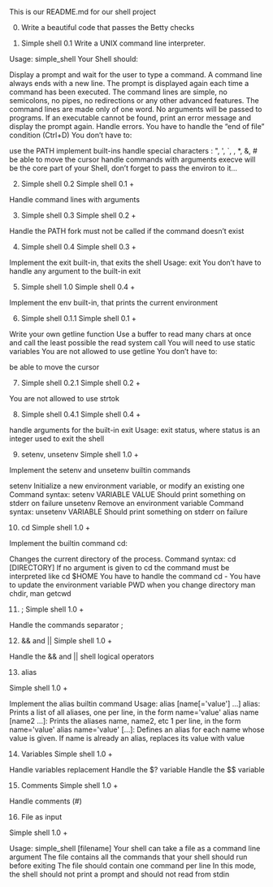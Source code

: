 This is our README.md for our shell project

0. Write a beautiful code that passes the Betty checks

1. Simple shell 0.1
Write a UNIX command line interpreter.

Usage: simple_shell
Your Shell should:

Display a prompt and wait for the user to type a command. A command line always ends with a new line.
The prompt is displayed again each time a command has been executed.
The command lines are simple, no semicolons, no pipes, no redirections or any other advanced features.
The command lines are made only of one word. No arguments will be passed to programs.
If an executable cannot be found, print an error message and display the prompt again.
Handle errors.
You have to handle the “end of file” condition (Ctrl+D)
You don’t have to:

use the PATH
implement built-ins
handle special characters : ", ', `, \, *, &, #
be able to move the cursor
handle commands with arguments
execve will be the core part of your Shell, don’t forget to pass the environ to it…


  
2. Simple shell 0.2
Simple shell 0.1 +

Handle command lines with arguments

  
3. Simple shell 0.3
Simple shell 0.2 +

Handle the PATH
fork must not be called if the command doesn’t exist
  
4. Simple shell 0.4
Simple shell 0.3 +

Implement the exit built-in, that exits the shell
Usage: exit
You don’t have to handle any argument to the built-in exit

  
5. Simple shell 1.0
Simple shell 0.4 +

Implement the env built-in, that prints the current environment


6. Simple shell 0.1.1
Simple shell 0.1 +

Write your own getline function
Use a buffer to read many chars at once and call the least possible the read system call
You will need to use static variables
You are not allowed to use getline
You don’t have to:

be able to move the cursor

  
7. Simple shell 0.2.1
Simple shell 0.2 +

You are not allowed to use strtok

  
8. Simple shell 0.4.1
Simple shell 0.4 +

handle arguments for the built-in exit
Usage: exit status, where status is an integer used to exit the shell

  
9. setenv, unsetenv
Simple shell 1.0 +

Implement the setenv and unsetenv builtin commands

setenv
Initialize a new environment variable, or modify an existing one
Command syntax: setenv VARIABLE VALUE
Should print something on stderr on failure
unsetenv
Remove an environment variable
Command syntax: unsetenv VARIABLE
Should print something on stderr on failure

  
10. cd
Simple shell 1.0 +

Implement the builtin command cd:

Changes the current directory of the process.
Command syntax: cd [DIRECTORY]
If no argument is given to cd the command must be interpreted like cd $HOME
You have to handle the command cd -
You have to update the environment variable PWD when you change directory
man chdir, man getcwd


  
11. ;
Simple shell 1.0 +

Handle the commands separator ;
  
12. && and ||
Simple shell 1.0 +

Handle the && and || shell logical operators

13. alias

Simple shell 1.0 +

Implement the alias builtin command
Usage: alias [name[='value'] ...]
alias: Prints a list of all aliases, one per line, in the form name='value'
alias name [name2 ...]: Prints the aliases name, name2, etc 1 per line, in the form name='value'
alias name='value' [...]: Defines an alias for each name whose value is given. If name is already an alias, replaces its value with value

  
14. Variables
Simple shell 1.0 +

Handle variables replacement
Handle the $? variable
Handle the $$ variable


15. Comments
Simple shell 1.0 +

Handle comments (#) 


16. File as input

Simple shell 1.0 +

Usage: simple_shell [filename]
Your shell can take a file as a command line argument
The file contains all the commands that your shell should run before exiting
The file should contain one command per line
In this mode, the shell should not print a prompt and should not read from stdin

  


